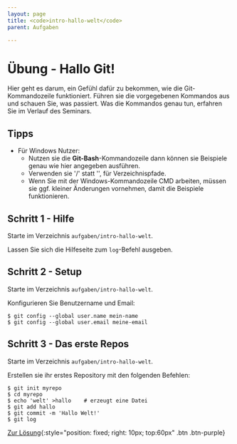 ```yaml
---
layout: page
title: <code>intro-hallo-welt</code>
parent: Aufgaben

---
```

# Übung - Hallo Git!

Hier geht es darum, ein Gefühl dafür zu bekommen,
wie die Git-Kommandozeile funktioniert.
Führen sie die vorgegebenen Kommandos aus und schauen Sie,
was passiert.
Was die Kommandos genau tun, erfahren Sie im Verlauf des Seminars.

## Tipps

* Für Windows Nutzer:
  - Nutzen sie die **Git-Bash**-Kommandozeile dann können sie Beispiele
    genau wie hier angegeben ausführen.
  - Verwenden sie '/' statt '\', für Verzeichnispfade.
  - Wenn Sie mit der Windows-Kommandozeile CMD arbeiten,
    müssen sie ggf. kleiner Änderungen vornehmen,
    damit die Beispiele funktionieren.


## Schritt 1 - Hilfe

Starte im Verzeichnis `aufgaben/intro-hallo-welt`.

Lassen Sie sich die Hilfeseite zum `log`-Befehl ausgeben.

## Schritt 2 - Setup

Starte im Verzeichnis `aufgaben/intro-hallo-welt`.

Konfigurieren Sie Benutzername und Email:

    $ git config --global user.name mein-name
    $ git config --global user.email meine-email

## Schritt 3 - Das erste Repos

Starte im Verzeichnis `aufgaben/intro-hallo-welt`.

Erstellen sie ihr erstes Repository mit den folgenden Befehlen:

    $ git init myrepo
    $ cd myrepo
    $ echo 'welt' >hallo    # erzeugt eine Datei
    $ git add hallo
    $ git commit -m 'Hallo Welt!'
    $ git log

[Zur Lösung](loesung-intro-hallo-welt.md){:style="position: fixed; right: 10px; top:60px" .btn .btn-purple}

